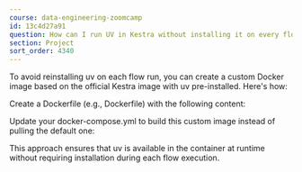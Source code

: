 ```yaml
---
course: data-engineering-zoomcamp
id: 13c4d27a91
question: How can I run UV in Kestra without installing it on every flow execution?
section: Project
sort_order: 4340
---
```


To avoid reinstalling uv on each flow run, you can create a custom Docker image based on the official Kestra image with uv pre-installed. Here's how:

Create a Dockerfile (e.g., Dockerfile) with the following content:

Update your docker-compose.yml to build this custom image instead of pulling the default one:

This approach ensures that uv is available in the container at runtime without requiring installation during each flow execution.

